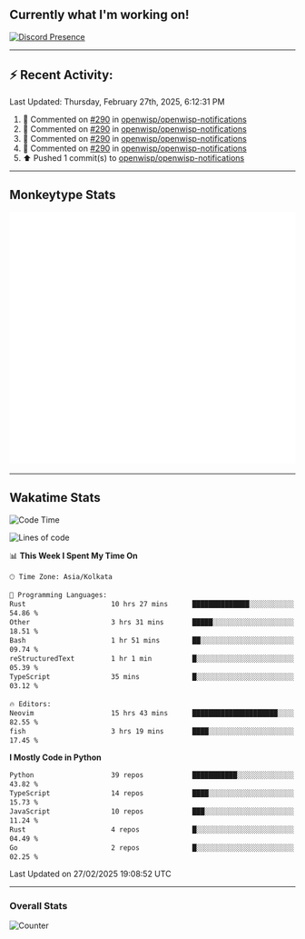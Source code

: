 ## Currently what I'm working on!
[![Discord Presence](https://lanyard.cnrad.dev/api/534981034400284712)](https://discord.com/users/534981034400284712)

---

## :zap: Recent Activity:
<!--RECENT_ACTIVITY:last_update-->
Last Updated: Thursday, February 27th, 2025, 6:12:31 PM
<!--RECENT_ACTIVITY:last_update_end-->
<!--RECENT_ACTIVITY:start-->
1. 💬 Commented on [#290](https://github.com/openwisp/openwisp-notifications/pull/290#discussion_r1970326619) in [openwisp/openwisp-notifications](https://github.com/openwisp/openwisp-notifications)<br>
2. 💬 Commented on [#290](https://github.com/openwisp/openwisp-notifications/pull/290#discussion_r1970318527) in [openwisp/openwisp-notifications](https://github.com/openwisp/openwisp-notifications)<br>
3. 💬 Commented on [#290](https://github.com/openwisp/openwisp-notifications/pull/290#discussion_r1970316903) in [openwisp/openwisp-notifications](https://github.com/openwisp/openwisp-notifications)<br>
4. 💬 Commented on [#290](https://github.com/openwisp/openwisp-notifications/pull/290#discussion_r1970316500) in [openwisp/openwisp-notifications](https://github.com/openwisp/openwisp-notifications)<br>
5. ⬆️ Pushed 1 commit(s) to [openwisp/openwisp-notifications](https://github.com/openwisp/openwisp-notifications)<br>
<!--RECENT_ACTIVITY:end-->

---

## Monkeytype Stats
<a href="https://monkeytype.com/profile/dhanus">
  <img src="https://raw.githubusercontent.com/Dhanus3133/Dhanus3133/monkeytype/monkeytype-lb.svg" alt="Monkeytype Profile" />
</a>

---

## Wakatime Stats
<!--START_SECTION:waka-->
![Code Time](http://img.shields.io/badge/Code%20Time-2%2C584%20hrs%2050%20mins-blue)

![Lines of code](https://img.shields.io/badge/From%20Hello%20World%20I%27ve%20Written-5.8%20million%20lines%20of%20code-blue)

📊 **This Week I Spent My Time On** 

```text
🕑︎ Time Zone: Asia/Kolkata

💬 Programming Languages: 
Rust                     10 hrs 27 mins      ██████████████░░░░░░░░░░░   54.86 % 
Other                    3 hrs 31 mins       █████░░░░░░░░░░░░░░░░░░░░   18.51 % 
Bash                     1 hr 51 mins        ██░░░░░░░░░░░░░░░░░░░░░░░   09.74 % 
reStructuredText         1 hr 1 min          █░░░░░░░░░░░░░░░░░░░░░░░░   05.39 % 
TypeScript               35 mins             █░░░░░░░░░░░░░░░░░░░░░░░░   03.12 % 

🔥 Editors: 
Neovim                   15 hrs 43 mins      █████████████████████░░░░   82.55 % 
fish                     3 hrs 19 mins       ████░░░░░░░░░░░░░░░░░░░░░   17.45 % 
```

**I Mostly Code in Python** 

```text
Python                   39 repos            ███████████░░░░░░░░░░░░░░   43.82 % 
TypeScript               14 repos            ████░░░░░░░░░░░░░░░░░░░░░   15.73 % 
JavaScript               10 repos            ███░░░░░░░░░░░░░░░░░░░░░░   11.24 % 
Rust                     4 repos             █░░░░░░░░░░░░░░░░░░░░░░░░   04.49 % 
Go                       2 repos             █░░░░░░░░░░░░░░░░░░░░░░░░   02.25 % 
```




 Last Updated on 27/02/2025 19:08:52 UTC
<!--END_SECTION:waka-->
---

### Overall Stats

<img src="https://moe-counter.glitch.me/get/@Dhanus3133?theme=asoul" alt="Counter" />
